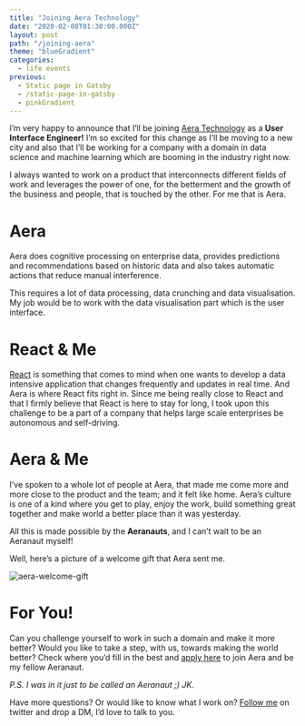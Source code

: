 ```yaml
---
title: "Joining Aera Technology"
date: "2020-02-08T01:30:00.000Z"
layout: post
path: "/joining-aera"
theme: "blueGradient"
categories:
  - life events
previous:
  - Static page in Gatsby
  - /static-page-in-gatsby
  - pinkGradient
---
```


I’m very happy to announce that I’ll be joining <a href="https://www.aeratechnology.com/" target="_blank">Aera Technology</a> as a **User Interface Engineer!** I’m so excited for this change as I’ll be moving to a new city and also that I’ll be working for a company with a domain in data science and machine learning which are booming in the industry right now.

I always wanted to work on a product that interconnects different fields of work and leverages the power of one, for the betterment and the growth of the business and people, that is touched by the other. For me that is Aera. 

# Aera
Aera does cognitive processing on enterprise data, provides predictions and recommendations based on historic data and also takes automatic actions that reduce manual interference. 

This requires a lot of data processing, data crunching and data visualisation. My job would be to work with the data visualisation part which is the user interface.

# React & Me
<a href="https://reactjs.org/" target="_blank">React</a> is something that comes to mind when one wants to develop a data intensive application that changes frequently and updates in real time. And Aera is where React fits right in. Since me being really close to React and that I firmly believe that React is here to stay for long, I took upon this challenge to be a part of a company that helps large scale enterprises be autonomous and self-driving.

# Aera & Me
I’ve spoken to a whole lot of people at Aera, that made me come more and more close to the product and the team; and it felt like home. Aera’s culture is one of a kind where you get to play, enjoy the work, build something great together and make world a better place than it was yesterday.

All this is made possible by the **Aeranauts**, and I can’t wait to be an Aeranaut myself!

Well, here’s a picture of a welcome gift that Aera sent me.

<img src="https://drive.google.com/uc?id=10KC11NtkjluE7apHWRPxJZ6mtBNmDw5j" alt="aera-welcome-gift" class="img-fluid" />

# For You!
Can you challenge yourself to work in such a domain and make it more better? Would you like to take a step, with us, towards making the world better? Check where you’d fill in the best and <a href="https://www.aeratechnology.com/careers" target="_blank">apply here</a> to join Aera and be my fellow Aeranaut. 

_P.S. I was in it just to be called an Aeranaut ;) JK._


Have more questions? Or would like to know what I work on? <a href="https://twitter.com/iam_daparth/" target="_blank">Follow me</a> on twitter and drop a DM, I’d love to talk to you.